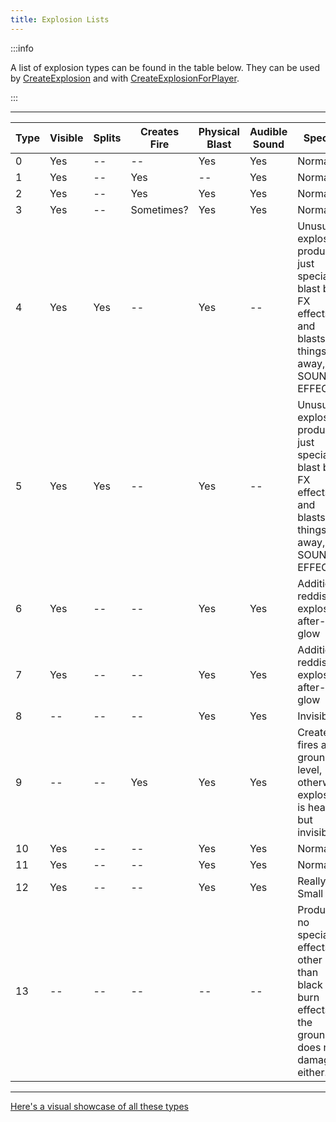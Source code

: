 ```yaml
---
title: Explosion Lists
---
```


:::info

A list of explosion types can be found in the table below. They can be used by [CreateExplosion](../functions/CreateExplosion) and with [CreateExplosionForPlayer](../functions/CreateExplosionForPlayer).

:::

---

| Type | Visible | Splits | Creates Fire | Physical Blast | Audible Sound | Special                                                                                                  | Range      |
| ---- | ------- | ------ | ------------ | -------------- | ------------- | -------------------------------------------------------------------------------------------------------- | ---------- |
| 0    | Yes     | --     | --           | Yes            | Yes           | Normal                                                                                                   | Large      |
| 1    | Yes     | --     | Yes          | --             | Yes           | Normal                                                                                                   | Normal     |
| 2    | Yes     | --     | Yes          | Yes            | Yes           | Normal                                                                                                   | Large      |
| 3    | Yes     | --     | Sometimes?   | Yes            | Yes           | Normal                                                                                                   | Large      |
| 4    | Yes     | Yes    | --           | Yes            | --            | Unusual explosion, produces just special blast burn FX effects and blasts things away, NO SOUND EFFECTS. | Normal     |
| 5    | Yes     | Yes    | --           | Yes            | --            | Unusual explosion, produces just special blast burn FX effects and blasts things away, NO SOUND EFFECTS. | Normal     |
| 6    | Yes     | --     | --           | Yes            | Yes           | Additional reddish explosion after-glow                                                                  | Very Large |
| 7    | Yes     | --     | --           | Yes            | Yes           | Additional reddish explosion after-glow                                                                  | Huge       |
| 8    | --      | --     | --           | Yes            | Yes           | Invisible                                                                                                | Normal     |
| 9    | --      | --     | Yes          | Yes            | Yes           | Creates fires at ground level, otherwise explosion is heard but invisible.                               | Normal     |
| 10   | Yes     | --     | --           | Yes            | Yes           | Normal                                                                                                   | Large      |
| 11   | Yes     | --     | --           | Yes            | Yes           | Normal                                                                                                   | Small      |
| 12   | Yes     | --     | --           | Yes            | Yes           | Really Small                                                                                             | Very Small |
| 13   | --      | --     | --           | --             | --            | Produces no special effects other than black burn effects on the ground, does no damage either.          | Large      |

---

[Here's a visual showcase of all these types](http://weedarr.wikidot.com/explosion)
